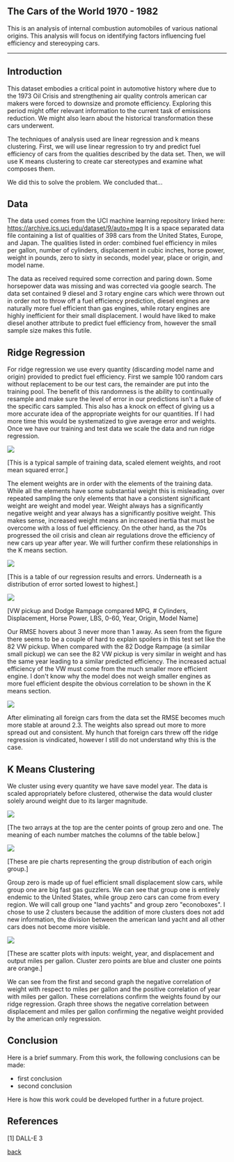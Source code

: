 ## The Cars of the World 1970 - 1982

This is an analysis of internal combustion automobiles of various national origins. This analysis will focus on identifying factors influencing fuel efficiency and stereoyping cars. 

***

## Introduction 

This dataset embodies a critical point in automotive history where due to the 1973 Oil Crisis and strengthening air quality controls american car makers were forced to downsize and promote efficiency. Exploring this period might offer relevant information to the current task of emissions reduction. We might also learn about the historical transformation these cars underwent.  

The techniques  of analysis used are linear regression and k means clustering. First, we will use linear regression to try and predict fuel efficiency of cars from the qualities described by the data set. Then, we will use K means clustering to create car stereotypes and examine what composes them.

We did this to solve the problem. We concluded that...

## Data

The data used comes from the UCI machine learning repository linked here: https://archive.ics.uci.edu/dataset/9/auto+mpg
It is a space separated data file containing a list of qualities of 398 cars from the United States, Europe, and Japan. 
The qualities listed in order: combined fuel efficiency in miles per gallon, number of cylinders, displacement in cubic inches, horse power, weight in pounds, zero to sixty in seconds, model year, place or origin, and model name. 

The data as received required some correction and paring down. Some horsepower data was missing and was corrected via google search. The data set contained 9 diesel and 3 rotary engine cars which were thrown out in order not to throw off a fuel efficiency prediction, diesel engines are naturally more fuel efficient than gas engines, while rotary engines are highly inefficient for their small displacement. I would have liked to make diesel another attribute to predict fuel efficiency from, however the small sample size makes this futile.

## Ridge Regression

For ridge regression we use every quantity (discarding model name and origin) provided to predict fuel efficiency. First we sample 100 random cars without replacement to be our test cars, the remainder are put into the training pool. The benefit of this randomness is the ability to continually resample and make sure the level of error in our predictions isn't a fluke of the specific cars sampled. This also has a knock on effect of giving us a more accurate idea of the appropriate weights for our quantities. If I had more time this would be systematized to give average error and weights. Once we have our training and test data we scale the data and run ridge regression.

![](assets/IMG/Capture.PNG)

[This is a typical sample of training data, scaled element weights, and root mean squared error.]

The element weights are in order with the elements of the training data. While all the elements have some substantial weight this is misleading, over repeated sampling the only elements that have a consistent significant weight are weight and model year. Weight always has a significantly negative weight and year always has a significantly positive weight. This makes sense, increased weight means an increased inertia that must be overcome with a loss of fuel efficiency. On the other hand, as the 70s progressed the oil crisis and clean air regulations drove the efficiency of new cars up year after year. We will further confirm these relationships in the K means section.

![](assets/IMG/Capture2.PNG)

[This is a table of our regression results and errors. Underneath is a distribution of error sorted lowest to highest.]

![](assets/IMG/Capture3.PNG)

[VW pickup and Dodge Rampage compared
MPG, # Cylinders, Displacement, Horse Power, LBS, 0-60, Year, Origin, Model Name]

Our RMSE hovers about 3 never more than 1 away. As seen from the figure there seems to be a couple of hard to explain spoilers in this test set like the 82 VW pickup. When compared with the 82 Dodge Rampage (a similar small pickup) we can see the 82 VW pickup is very similar in weight and has the same year leading to a similar predicted efficiency. The increased actual efficiency of the VW must come from the much smaller more efficient engine. I don't know why the model does not weigh smaller engines as more fuel efficient despite the obvious correlation to be shown in the K means section.

![](assets/IMG/Capture6.PNG)

After eliminating all foreign cars from the data set the RMSE becomes much more stable at around 2.3. The weights also spread out more to more spread out and consistent. My hunch that foreign cars threw off the ridge regression is vindicated, however I still do not understand why this is the case. 

## K Means Clustering

We cluster using every quantity we have save model year. The data is scaled appropriately before clustered, otherwise the data would cluster solely around weight due to its larger magnitude.

![](assets/IMG/Capture7.PNG)

[The two arrays at the top are the center points of group zero and one. The meaning of each number matches the columns of the table below.]

![](assets/IMG/Capture5.bmp)

[These are pie charts representing the group distribution of each origin group.]

Group zero is made up of fuel efficient small displacement slow cars, while group one are big fast gas guzzlers. We can see that group one is entirely endemic to the United States, while group zero cars can come from every region. We will call group one "land yachts" and group zero "econoboxes". I chose to use 2 clusters because the addition of more clusters does not add new information, the division between the american land yacht and all other cars does not become more visible.

![](assets/IMG/Capture4.png)

[These are scatter plots with inputs: weight, year, and displacement and output miles per gallon. Cluster zero points are blue and cluster one points are orange.]

We can see from the first and second graph the negative correlation of weight with respect to miles per gallon and the positive correlation of year with miles per gallon. These correlations confirm the weights found by our ridge regression. Graph three shows the negative correlation between displacement and miles per gallon confirming the negative weight provided by the american only regression.  

## Conclusion

Here is a brief summary. From this work, the following conclusions can be made:
* first conclusion
* second conclusion

Here is how this work could be developed further in a future project.

## References
[1] DALL-E 3

[back](./)
